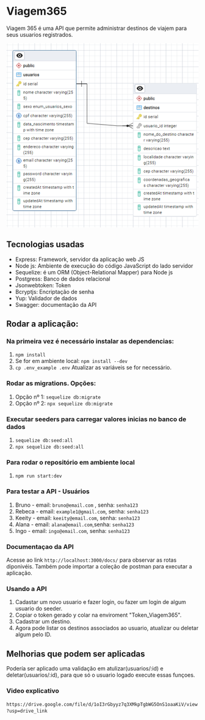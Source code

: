 # Viagem365

Viagem 365 é uma API que permite administrar destinos de viajem para seus usuarios registrados.

![alt text](<Diagrama entidad-relação.png>)

## Tecnologias usadas

- Express: Framework, servidor da aplicação web JS
- Node js:  Ambiente de execução do código JavaScript do lado servidor
- Sequelize: é um ORM (Object-Relational Mapper) para Node js
- Postgress: Banco de dados relacional 
- Jsonwebtoken: Token
- Bcryptjs: Encriptação de senha
- Yup: Validador de dados
- Swagger: documentação da API


## Rodar a aplicação:

### Na primeira vez é necessário instalar as dependencias:
1. `npm install`
2. Se for em ambiente local: `npm install --dev`
3. `cp .env_example .env` Atualizar as variáveis se for necessário.

### Rodar as migrations. Opções:
1. Opção nº 1: `sequelize db:migrate`
2. Opção nº 2: `npx sequelize db:migrate`

### Executar seeders para carregar valores inicias no banco de dados
1. `sequelize db:seed:all`
2. `npx sequelize db:seed:all`

### Para rodar o repositório em ambiente local
1. `npm run start:dev`

### Para testar a API - Usuários
1. Bruno - email: `bruno@email.com` ,  senha: `senha123`
2. Rebeca - email: `example1@gmail.com`, senha: `senha123`
3. Keeity -  email: `keeity@email.com`, senha: `senha123`
4. Alana - email: `alana@email.com`,senha: `senha123`
5. Ingo - email: `ingo@email.com`, senha: `senha123`

### Documentaçao da API

Acesse ao link `http://localhost:3000/docs/` para observar as rotas diponivéis.
Também pode importar a coleção de postman para executar a aplicação.

### Usando a API

1. Cadastar um novo usuario e fazer login, ou fazer um login de algum usuario do seeder.
2. Copiar o token gerado y colar na enviroment "Token_Viagem365".
3. Cadastrar um destino.
4. Agora pode listar os destinos associados ao usuario, atualizar ou deletar algum pelo ID.

##  Melhorias que podem ser aplicadas

Podería ser aplicado uma validação em atulizar(usuarios/:id) e deletar(usuarios/:id), para que só o usuario logado
execute essas funçoes.


### Video explicativo

`https://drive.google.com/file/d/1oI3rGbyyz7q3XMkpTgbWG5OnS1oaaKiV/view?usp=drive_link`




